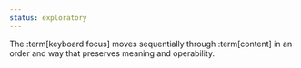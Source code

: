 ```yaml
---
status: exploratory
---
```


The :term[keyboard focus] moves sequentially through :term[content] in an order and way that preserves meaning and operability.
